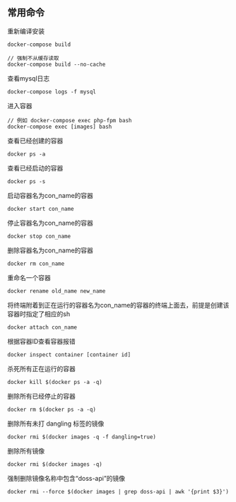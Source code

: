 ## 常用命令

重新编译安装

```
docker-compose build

// 强制不从缓存读取
docker-compose build --no-cache
```

查看mysql日志

```
docker-compose logs -f mysql
```

进入容器

```
// 例如 docker-compose exec php-fpm bash
docker-compose exec [images] bash 
```

查看已经创建的容器

```
docker ps -a 
```
查看已经启动的容器

```
docker ps -s 
```

启动容器名为con_name的容器

```
docker start con_name 
```

停止容器名为con_name的容器

```
docker stop con_name 
```

删除容器名为con_name的容器

```
docker rm con_name 
```

重命名一个容器 

```
docker rename old_name new_name 
```

将终端附着到正在运行的容器名为con_name的容器的终端上面去，前提是创建该容器时指定了相应的sh

```
docker attach con_name 
```

根据容器ID查看容器报错

```
docker inspect container [container id]
```

杀死所有正在运行的容器

```
docker kill $(docker ps -a -q)
```

删除所有已经停止的容器

```
docker rm $(docker ps -a -q)
```

删除所有未打 dangling 标签的镜像

```
docker rmi $(docker images -q -f dangling=true)
```

删除所有镜像

```
docker rmi $(docker images -q)
```

强制删除镜像名称中包含“doss-api”的镜像

```
docker rmi --force $(docker images | grep doss-api | awk '{print $3}')
```
